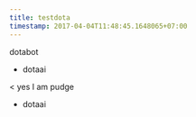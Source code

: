 ```yaml
---
title: testdota
timestamp: 2017-04-04T11:48:45.1648065+07:00
---
```


dotabot
* dotaai

< yes I am pudge
* dotaai
